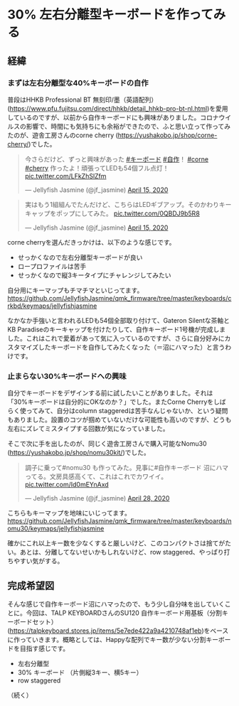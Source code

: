 # 30% 左右分離型キーボードを作ってみる

## 経緯

### まずは左右分離型な40%キーボードの自作

普段はHHKB Professional BT 無刻印/墨（英語配列） (<https://www.pfu.fujitsu.com/direct/hhkb/detail_hhkb-pro-bt-nl.html>)を愛用しているのですが、以前から自作キーボードにも興味がありました。コロナウイルスの影響で、時間にも気持ちにも余裕ができたので、ふと思い立って作ってみたのが、遊舎工房さんのcorne cherry (<https://yushakobo.jp/shop/corne-cherry/>)でした。

<blockquote class="twitter-tweet"><p lang="ja" dir="ltr">今さらだけど、ずっと興味があった <a href="https://twitter.com/hashtag/%E3%82%AD%E3%83%BC%E3%83%9C%E3%83%BC%E3%83%89?src=hash&amp;ref_src=twsrc%5Etfw">#キーボード</a> <a href="https://twitter.com/hashtag/%E8%87%AA%E4%BD%9C?src=hash&amp;ref_src=twsrc%5Etfw">#自作</a>！ <a href="https://twitter.com/hashtag/corne?src=hash&amp;ref_src=twsrc%5Etfw">#corne</a> <a href="https://twitter.com/hashtag/cherry?src=hash&amp;ref_src=twsrc%5Etfw">#cherry</a> 作ったよ！頑張ってLEDも54個フル点灯！ <a href="https://t.co/LFkZhSlZfm">pic.twitter.com/LFkZhSlZfm</a></p>&mdash; Jellyfish Jasmine (@jf_jasmine) <a href="https://twitter.com/jf_jasmine/status/1250427677900566536?ref_src=twsrc%5Etfw">April 15, 2020</a></blockquote> <script async src="https://platform.twitter.com/widgets.js" charset="utf-8"></script>

<blockquote class="twitter-tweet"><p lang="ja" dir="ltr">実はもう1組組んでたんだけど、こちらはLEDギブアップ。そのかわりキーキャップをポップにしてみた。 <a href="https://t.co/0QBDJ9b5R8">pic.twitter.com/0QBDJ9b5R8</a></p>&mdash; Jellyfish Jasmine (@jf_jasmine) <a href="https://twitter.com/jf_jasmine/status/1250440104599904256?ref_src=twsrc%5Etfw">April 15, 2020</a></blockquote> <script async src="https://platform.twitter.com/widgets.js" charset="utf-8"></script>

corne cherryを選んだきっかけは、以下のような感じです。

- せっかくなので左右分離型キーボードが良い
- ロープロファイルは苦手
- せっかくなので縦3キータイプにチャレンジしてみたい

自分用にキーマップもチマチマといじってます。
<https://github.com/JellyfishJasmine/qmk_firmware/tree/master/keyboards/crkbd/keymaps/jellyfishjasmine>

なかなか手強いと言われるLEDも54個全部取り付けて、Gateron Silentな茶軸とKB Paradiseのキーキャップを付けたりして、自作キーボード1号機が完成しました。これはこれで愛着があって気に入っているのですが、さらに自分好みにカスタマイズしたキーボードを自作してみたくなった（＝沼にハマった）と言うわけです。

### 止まらない30%キーボードへの興味

自分でキーボードをデザインする前に試したいことがありました。それは「30%キーボードは自分的にOKなのか？」でした。またCorne Cherryをしばらく使ってみて、自分はcolumn staggeredは苦手なんじゃないか、という疑問もありました。設置のコツが掴めていないだけな可能性も高いのですが、どうも左右にズレてミスタイプする回数が気になっていました。

そこで次に手を出したのが、同じく遊舎工房さんで購入可能なNomu30 (<https://yushakobo.jp/shop/nomu30kit/>)でした。

<blockquote class="twitter-tweet"><p lang="ja" dir="ltr">調子に乗って#nomu30 も作ってみた。見事に#自作キーボード 沼にハマってる。文房具感高くて、これはこれでカワイイ。 <a href="https://t.co/Id0mEYnAxd">pic.twitter.com/Id0mEYnAxd</a></p>&mdash; Jellyfish Jasmine (@jf_jasmine) <a href="https://twitter.com/jf_jasmine/status/1255023195221970945?ref_src=twsrc%5Etfw">April 28, 2020</a></blockquote> <script async src="https://platform.twitter.com/widgets.js" charset="utf-8"></script>

こちらもキーマップを地味にいじってます。
<https://github.com/JellyfishJasmine/qmk_firmware/tree/master/keyboards/nomu30/keymaps/jellyfishjasmine>

確かにこれ以上キー数を少なくすると厳しいけど、このコンパクトさは捨てがたい。あとは、分離してないせいかもしれないけど、row staggered、やっぱり打ちやすい気がする。

## 完成希望図

そんな感じで自作キーボード沼にハマったので、もう少し自分味を出していくことに。今回は、TALP KEYBOARDさんのSU120 自作キーボード用基板（分割キーボードセット）(<https://talpkeyboard.stores.jp/items/5e7ede422a9a4210748af1eb>)をベースに作っていきます。概略としては、Happyな配列でキー数が少ない分割キーボードを目指す感じです。

- 左右分離型
- 30% キーボード （片側縦3キー、横5キー）
- row staggered

（続く）
